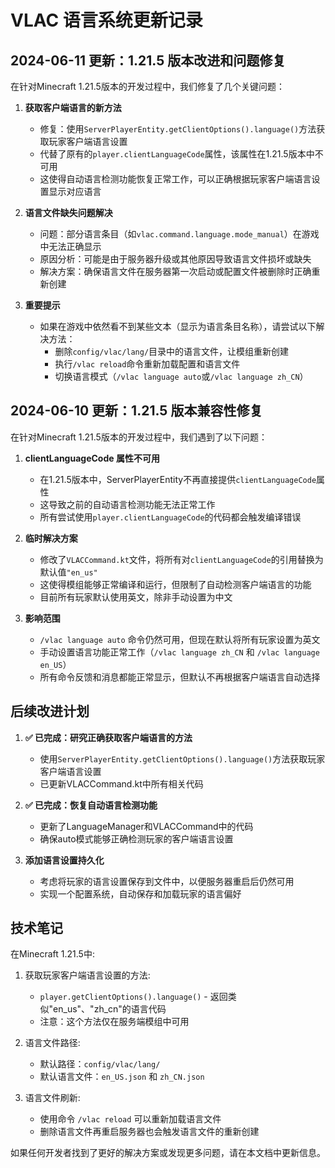 # VLAC 语言系统更新记录

## 2024-06-11 更新：1.21.5 版本改进和问题修复

在针对Minecraft 1.21.5版本的开发过程中，我们修复了几个关键问题：

1. **获取客户端语言的新方法**
   - 修复：使用`ServerPlayerEntity.getClientOptions().language()`方法获取玩家客户端语言设置
   - 代替了原有的`player.clientLanguageCode`属性，该属性在1.21.5版本中不可用
   - 这使得自动语言检测功能恢复正常工作，可以正确根据玩家客户端语言设置显示对应语言

2. **语言文件缺失问题解决**
   - 问题：部分语言条目（如`vlac.command.language.mode_manual`）在游戏中无法正确显示
   - 原因分析：可能是由于服务器升级或其他原因导致语言文件损坏或缺失
   - 解决方案：确保语言文件在服务器第一次启动或配置文件被删除时正确重新创建

3. **重要提示**
   - 如果在游戏中依然看不到某些文本（显示为语言条目名称），请尝试以下解决方法：
     - 删除`config/vlac/lang/`目录中的语言文件，让模组重新创建
     - 执行`/vlac reload`命令重新加载配置和语言文件
     - 切换语言模式（`/vlac language auto`或`/vlac language zh_CN`）

## 2024-06-10 更新：1.21.5 版本兼容性修复

在针对Minecraft 1.21.5版本的开发过程中，我们遇到了以下问题：

1. **clientLanguageCode 属性不可用**
   - 在1.21.5版本中，ServerPlayerEntity不再直接提供`clientLanguageCode`属性
   - 这导致之前的自动语言检测功能无法正常工作
   - 所有尝试使用`player.clientLanguageCode`的代码都会触发编译错误

2. **临时解决方案**
   - 修改了`VLACCommand.kt`文件，将所有对`clientLanguageCode`的引用替换为默认值`"en_us"`
   - 这使得模组能够正常编译和运行，但限制了自动检测客户端语言的功能
   - 目前所有玩家默认使用英文，除非手动设置为中文

3. **影响范围**
   - `/vlac language auto` 命令仍然可用，但现在默认将所有玩家设置为英文
   - 手动设置语言功能正常工作（`/vlac language zh_CN` 和 `/vlac language en_US`）
   - 所有命令反馈和消息都能正常显示，但默认不再根据客户端语言自动选择

## 后续改进计划

1. **✅ 已完成：研究正确获取客户端语言的方法**
   - 使用`ServerPlayerEntity.getClientOptions().language()`方法获取玩家客户端语言设置
   - 已更新VLACCommand.kt中所有相关代码

2. **✅ 已完成：恢复自动语言检测功能**
   - 更新了LanguageManager和VLACCommand中的代码
   - 确保auto模式能够正确检测玩家的客户端语言设置

3. **添加语言设置持久化**
   - 考虑将玩家的语言设置保存到文件中，以便服务器重启后仍然可用
   - 实现一个配置系统，自动保存和加载玩家的语言偏好

## 技术笔记

在Minecraft 1.21.5中:

1. 获取玩家客户端语言设置的方法:
   - `player.getClientOptions().language()` - 返回类似"en_us"、"zh_cn"的语言代码
   - 注意：这个方法仅在服务端模组中可用

2. 语言文件路径:
   - 默认路径：`config/vlac/lang/`
   - 默认语言文件：`en_US.json` 和 `zh_CN.json`

3. 语言文件刷新:
   - 使用命令 `/vlac reload` 可以重新加载语言文件
   - 删除语言文件再重启服务器也会触发语言文件的重新创建

如果任何开发者找到了更好的解决方案或发现更多问题，请在本文档中更新信息。 